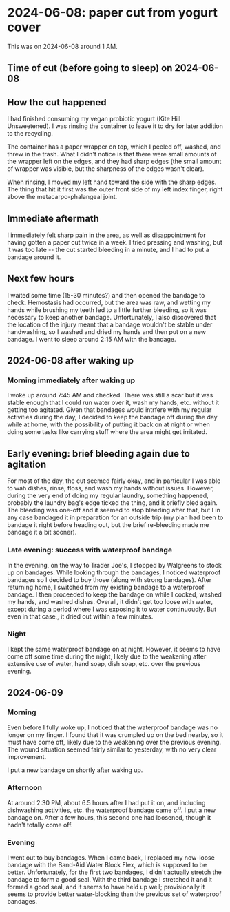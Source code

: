 # 2024-06-08: paper cut from yogurt cover

This was on 2024-06-08 around 1 AM.

## Time of cut (before going to sleep) on 2024-06-08

## How the cut happened

I had finished consuming my vegan probiotic yogurt (Kite Hill
Unsweetened). I was rinsing the container to leave it to dry for later
addition to the recycling.

The container has a paper wrapper on top, which I peeled off, washed,
and threw in the trash. What I didn't notice is that there were small
amounts of the wrapper left on the edges, and they had sharp edges
(the small amount of wrapper was visible, but the sharpness of the
edges wasn't clear).

When rinsing, I moved my left hand toward the side with the sharp
edges. The thing that hit it first was the outer front side of my left
index finger, right above the metacarpo-phalangeal joint.

## Immediate aftermath

I immediately felt sharp pain in the area, as well as disappointment
for having gotten a paper cut twice in a week. I tried pressing and
washing, but it was too late -- the cut started bleeding in a minute,
and I had to put a bandage around it.

## Next few hours

I waited some time (15-30 minutes?) and then opened the bandage to
check. Hemostasis had occurred, but the area was raw, and wetting my
hands while brushing my teeth led to a little further bleeding, so it
was necessary to keep another bandage. Unfortunately, I also
discovered that the location of the injury meant that a bandage
wouldn't be stable under handwashing, so I washed and dried my hands
and then put on a new bandage. I went to sleep around 2:15 AM with the
bandage.

## 2024-06-08 after waking up

### Morning immediately after waking up

I woke up around 7:45 AM and checked. There was still a scar but it
was stable enough that I could run water over it, wash my hands,
etc. without it getting too agitated. Given that bandages would
intrfere with my regular activities during the day, I decided to keep
the bandage off during the day while at home, with the possibility of
putting it back on at night or when doing some tasks like carrying
stuff where the area might get irritated.

## Early evening: brief bleeding again due to agitation

For most of the day, the cut seemed fairly okay, and in particular I
was able to wah dishes, rinse, floss, and wash my hands without
issues. However, during the very end of doing my regular laundry,
something happened, probably the laundry bag's edge ticked the thing,
and it briefly bled again. The bleeding was one-off and it seemed to
stop bleeding after that, but I in any case bandaged it in preparation
for an outside trip (my plan had been to bandage it right before
heading out, but the brief re-bleeding made me bandage it a bit
sooner).

### Late evening: success with waterproof bandage

In the evening, on the way to Trader Joe's, I stopped by Walgreens to
stock up on bandages. While looking through the bandages, I noticed
waterproof bandages so I decided to buy those (along with strong
bandages). After returning home, I switched from my existing bandage
to a waterproof bandage. I then proceeded to keep the bandage on while
I cooked, washed my hands, and washed dishes. Overall, it didn't get
too loose with water, except during a period where I was exposing it
to water continuoudly. But even in that case,, it dried out within a
few minutes.

### Night

I kept the same waterproof bandage on at night. However, it seems to
have come off some time during the night, likely due to the weakening
after extensive use of water, hand soap, dish soap, etc. over the
previous evening.

## 2024-06-09

### Morning

Even before I fully woke up, I noticed that the waterproof bandage was
no longer on my finger. I found that it was crumpled up on the bed
nearby, so it must have come off, likely due to the weakening over the
previous evening. The wound situation seemed fairly similar to
yesterday, with no very clear improvement.

I put a new bandage on shortly after waking up.

### Afternoon

At around 2:30 PM, about 6.5 hours after I had put it on, and
including dishwashing activities, etc. the waterproof bandage came
off. I put a new bandage on. After a few hours, this second one had
loosened, though it hadn't totally come off.

### Evening

I went out to buy bandages. When I came back, I replaced my now-loose
bandage with the Band-Aid Water Block Flex, which is supposed to be
better. Unfortunately, for the first two bandages, I didn't actually
stretch the bandage to form a good seal. With the third bandage I
stretched it and it formed a good seal, and it seems to have held up
well; provisionally it seems to provide better water-blocking than the
previous set of waterproof bandages.
